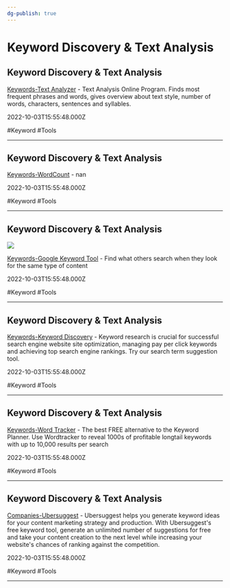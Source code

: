 ```yaml
---
dg-publish: true
---
```


# Keyword Discovery & Text Analysis

## Keyword Discovery & Text Analysis

[Keywords-Text Analyzer](https://www.online-utility.org/text/analyzer.jsp) - Text Analysis Online Program. Finds most frequent phrases and words, gives overview about text style, number of words, characters, sentences and syllables.

2022-10-03T15:55:48.000Z

#Keyword #Tools

---

## Keyword Discovery & Text Analysis

[Keywords-WordCount](http://www.writewords.org.uk/word_count.asp) - nan

2022-10-03T15:55:48.000Z

#Keyword #Tools

---

## Keyword Discovery & Text Analysis

![](https://lh3.googleusercontent.com/nupo3HWMIUeuul9r2IBSfpBo568bL-STG9nA71dUuW97DnhAXFgm2WWjczhTFqRHQZRf5VA-_PmxIZaIAXhOUrzfr5unPjFuW9za=w1200)

[Keywords-Google Keyword Tool](https://ads.google.com/home/tools/keyword-planner) - Find what others search when they look for the same type of content

2022-10-03T15:55:48.000Z

#Keyword #Tools

---

## Keyword Discovery & Text Analysis

[Keywords-Keyword Discovery](http://www.keyworddiscovery.com) - Keyword research is crucial for successful search engine website site optimization, managing pay per click keywords and achieving top search engine rankings. Try our search term suggestion tool.

2022-10-03T15:55:48.000Z

#Keyword #Tools

---

## Keyword Discovery & Text Analysis

[Keywords-Word Tracker](https://www.wordtracker.com) - The best FREE alternative to the Keyword Planner. Use Wordtracker to reveal 1000s of profitable longtail keywords with up to 10,000 results per search

2022-10-03T15:55:48.000Z

#Keyword #Tools

---

## Keyword Discovery & Text Analysis

[Companies-Ubersuggest](http://ubersuggest.org) - Ubersuggest helps you generate keyword ideas for your content marketing strategy and production. With Ubersuggest's free keyword tool, generate an unlimited number of suggestions for free and take your content creation to the next level while increasing your website's chances of ranking against the competition.

2022-10-03T15:55:48.000Z

#Keyword #Tools

---
